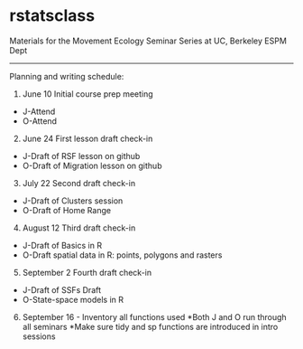 # rstatsclass
Materials for the Movement Ecology Seminar Series at UC, Berkeley ESPM Dept

---
Planning and writing schedule:
  
1. June 10	Initial course prep meeting  
* J-Attend	 
* O-Attend  
  
2. June 24	First lesson draft check-in	  
* J-Draft of RSF lesson on github  	  
* O-Draft of Migration lesson on github  
  
3. July 22	Second draft check-in	    
* J-Draft of Clusters session	    
* O-Draft of Home Range    
  
4. August 12	Third draft check-in	    
* J-Draft of Basics in R	  
* O-Draft spatial data in R: points, polygons and rasters  
  
5. September 2	Fourth draft check-in	    
* J-Draft of SSFs	Draft   
* O-State-space models in R  

6. September 16 - Inventory all functions used
*Both J and O run through all seminars
*Make sure tidy and sp functions are introduced in intro sessions
